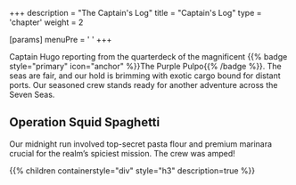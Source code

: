 +++
description = "The Captain's Log"
title = "Captain's Log"
type = 'chapter'
weight = 2

[params]
  menuPre = '<i class="fa-fw fas fa-pen-fancy"></i> '
+++

Captain Hugo reporting from the quarterdeck of the magnificent {{% badge style="primary" icon="anchor" %}}The Purple Pulpo{{% /badge %}}. The seas are fair, and our hold is brimming with exotic cargo bound for distant ports. Our seasoned crew stands ready for another adventure across the Seven Seas.

## Operation Squid Spaghetti

Our midnight run involved top-secret pasta flour and premium marinara crucial for the realm’s spiciest mission. The crew was amped!

{{% children containerstyle="div" style="h3" description=true %}}
